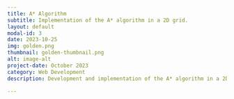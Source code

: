```yaml
---
title: A* Algorithm
subtitle: Implementation of the A* algorithm in a 2D grid. 
layout: default
modal-id: 3
date: 2023-10-25
img: golden.png
thumbnail: golden-thumbnail.png
alt: image-alt
project-date: October 2023
category: Web Development
description: Development and implementation of the A* algorithm in a 2D grid using Python3.

---
```

